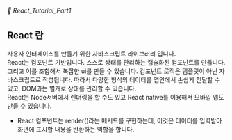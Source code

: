 ###### 🌵 React_Tutorial_Part1

## React 란 
사용자 인터페이스를 만들기 위한 자바스크립트 라이브러리 입니다.    
React는 컴포넌트 기반입니다. 스스로 상태를 관리하는 캡슐화된 컴포넌트를 만듭니다. 그리고 이를 조합해서 복잡한 ui를 만들 수 있습니다. 컴포넌트 로직은 템플릿이 아닌 자바스크립트로 작성됩니다. 따라서 다양한 형식의 데이터를 앱안에서 손쉽게 전달할 수 있고, DOM과는 별개로 상태를 관리할 수 있습니다.  
React는 Node서버에서 렌더링을 할 수도 있고 React native를 이용해서 모바일 앱도 만들 수 있습니다.   

- React 컴포넌트는 render()라는 메서드를 구현하는데, 이것은 데이터를 입력받아 화면에 표시할 내용을 반환하는 역할을 합니다.
